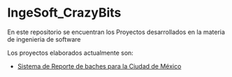 # IngeSoft_CrazyBits

En este repositorio se encuentran los Proyectos desarrollados en la materia de ingenieria de software

Los proyectos elaborados actualmente son: 

+ [Sistema de Reporte de baches para la Ciudad de México](./Proyecto1)
